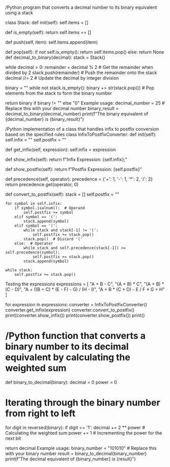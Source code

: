 
/Python program that converts a decimal number to its binary equivalent using a stack

class Stack: def init(self): self.items = []

def is_empty(self):
    return self.items == []

def push(self, item):
    self.items.append(item)

def pop(self):
    if not self.is_empty():
        return self.items.pop()
    else:
        return None
def decimal_to_binary(decimal): stack = Stack()

while decimal > 0:
    remainder = decimal % 2  # Get the remainder when divided by 2
    stack.push(remainder)  # Push the remainder onto the stack
    decimal //= 2  # Update the decimal by integer division

binary = ""
while not stack.is_empty():
    binary += str(stack.pop())  # Pop elements from the stack to form the binary number

return binary if binary != "" else "0"
Example usage:
decimal_number = 25 # Replace this with your decimal number binary_result = decimal_to_binary(decimal_number) print(f"The binary equivalent of {decimal_number} is {binary_result}")

/Python implementation of a class that handles infix to postfix conversion based on the specified rules
class InfixToPostfixConverter: def init(self): self.infix = "" self.postfix = ""

def get_infix(self, expression):
    self.infix = expression

def show_infix(self):
    return f"Infix Expression: {self.infix};"

def show_postfix(self):
    return f"Postfix Expression: {self.postfix}"

def precedence(self, operator):
    precedence = {'+': 1, '-': 1, '*': 2, '/': 2}
    return precedence.get(operator, 0)

def convert_to_postfix(self):
    stack = []
    self.postfix = ""

    for symbol in self.infix:
        if symbol.isalnum():  # Operand
            self.postfix += symbol
        elif symbol == '(':
            stack.append(symbol)
        elif symbol == ')':
            while stack and stack[-1] != '(':
                self.postfix += stack.pop()
            stack.pop()  # Discard '('
        else:  # Operator
            while stack and self.precedence(stack[-1]) >= self.precedence(symbol):
                self.postfix += stack.pop()
            stack.append(symbol)

    while stack:
        self.postfix += stack.pop()
Testing the expressions
expressions = [ "A + B - C", "(A + B) * C", "(A + B) * (C - D)", "A + ((B + C) * (E - F) - G) / (H - I)", "A + B * (C + D) - E / F * G + H" ]

for expression in expressions: converter = InfixToPostfixConverter() converter.get_infix(expression) converter.convert_to_postfix() print(converter.show_infix()) print(converter.show_postfix()) print()

# /Python function that converts a binary number to its decimal equivalent by calculating the weighted sum
def binary_to_decimal(binary): decimal = 0 power = 0

# Iterating through the binary number from right to left
for digit in reversed(binary):
    if digit == '1':
        decimal += 2 ** power  # Calculating the weighted sum
    power += 1  # Incrementing the power for the next bit

return decimal
Example usage:
binary_number = "101010" # Replace this with your binary number result = binary_to_decimal(binary_number) print(f"The decimal equivalent of {binary_number} is {result}")
